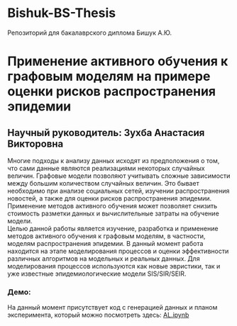 # Bishuk-BS-Thesis
Репозиторий для бакалаврского диплома Бишук А.Ю.

# Применение активного обучения к графовым моделям на примере оценки рисков распространения эпидемии  

## Научный руководитель: Зухба Анастасия Викторовна  

Многие подходы к анализу данных исходят из предположения о том, что сами данные являются реализациями некоторых случайных величин. Графовые модели позволяют учитывать сложные зависимости между большим количеством случайных величин. Это бывает необходимо при анализе социальных сетей, изучении распространения новостей, а также для оценки рисков распространения эпидемии. Применение методов активного обучения может позволяет снизить стоимость разметки данных и вычислительные затраты на обучение модели.  
Целью данной работы является изучение, разработка и применение методов активного обучения к графовым моделям, в частности, моделям распространения эпидемии. 
В данный момент работа находится на этапе моделирования процессов и оценки эффективности различных алгоритмов на модельных и реальных данных. Для моделирования процессов используются как новые эвристики, так и уже известные эпидемиологические модели SIS/SIR/SEIR.

### Демо:

На данный момент присутствует код с генерацией данных и планом эксперимента, который можно посмотреть здесь: [AL.ipynb](https://github.com/Intelligent-Systems-Phystech/Bishuk-BS-Thesis/blob/main/code/AL.ipynb)

